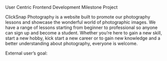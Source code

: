 User Centric Frontend Development Milestone Project

ClickSnap Photography is a website built to promote our photography lessons and showcase the wonderful world of photographic images. We have a range of lessons starting from beginner to professional so anyone can sign up and become a student. Whether you’re here to gain a new skill, start a new hobby, kick start a new career or to gain new knowledge and a better understanding about photography, everyone is welcome. 

External user’s goal:
